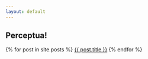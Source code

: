 ```yaml
---
layout: default
---
```


## Perceptua!

{% for post in site.posts %}
  <a href="{{ post.url }}">{{ post.title }}</a>
{% endfor %}
